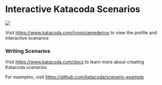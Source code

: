 # Interactive Katacoda Scenarios

[![](http://shields.katacoda.com/katacoda/jvnorciamedeiros/count.svg)](https://www.katacoda.com/jvnorciamedeiros "Get your profile on Katacoda.com")

Visit https://www.katacoda.com/jvnorciamedeiros to view the profile and interactive scenarios

### Writing Scenarios
Visit https://www.katacoda.com/docs to learn more about creating Katacoda scenarios

For examples, visit https://github.com/katacoda/scenario-example
